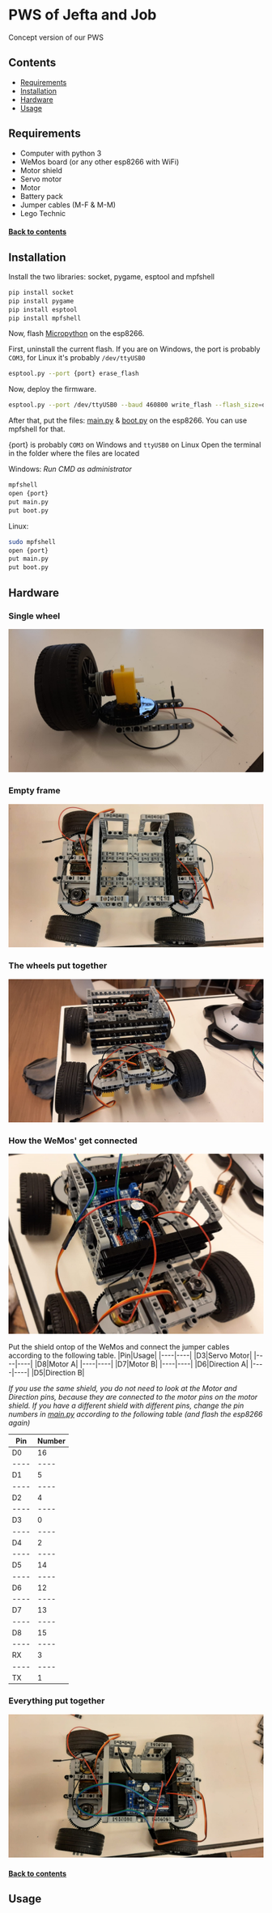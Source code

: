 # PWS of Jefta and Job
Concept version of our PWS

## Contents


- [Requirements](#requirements)
- [Installation](#installation)
- [Hardware](#hardware)
- [Usage](#usage)



## Requirements
- Computer with python 3
- WeMos board (or any other esp8266 with WiFi)
- Motor shield
- Servo motor
- Motor
- Battery pack 
- Jumper cables (M-F & M-M)
- Lego Technic

#### [Back to contents](#contents)


## Installation
Install the two libraries: socket, pygame, esptool and mpfshell

```bash
pip install socket
pip install pygame
pip install esptool
pip install mpfshell
```


Now, flash [Micropython](WeMos_Flies/esp8266-20210902-v1.17.bin) on the esp8266.

First, uninstall the current flash.
If you are on Windows, the port is probably `COM3`, for Linux it's probably `/dev/ttyUSB0`
```bash
esptool.py --port {port} erase_flash
```
Now, deploy the firmware.
```bash
esptool.py --port /dev/ttyUSB0 --baud 460800 write_flash --flash_size=detect 0 esp8266-20210902-v1.17.bin
```

After that, put the files: [main.py](WeMos_Files/main.py) & [boot.py](WeMos_Files/boot.py) on the esp8266.
You can use mpfshell for that.

{port} is probably `COM3` on Windows and `ttyUSB0` on Linux
Open the terminal in the folder where the files are located

Windows:
_Run CMD as administrator_
```bash
mpfshell
open {port}
put main.py
put boot.py
```

Linux:
```bash
sudo mpfshell
open {port}
put main.py
put boot.py
```





## Hardware
### Single wheel
![Single Wheel Image](Images/Single_Wheel.jpeg)

### Empty frame
![Frame Top Empty](Images/Top_of_Car_Empty.jpeg)

### The wheels put together
![The Wheels Put Together](Images/Front_of_Car.jpeg)

### How the WeMos' get connected
![How the WeMos' get Connected](Images/WeMos_Focussed.jpeg)

Put the shield ontop of the WeMos and connect the jumper cables according to the following table.
|Pin|Usage|
|----|----|
|D3|Servo Motor|
|----|----|
|D8|Motor A|
|----|----|
|D7|Motor B|
|----|----|
|D6|Direction A|
|----|----|
|D5|Direction B|

_If you use the same shield, you do not need to look at the Motor and Direction pins, because they are connected to the motor pins on the motor shield. If you have a different shield with different pins, change the pin numbers in [main.py](WeMos_Files/main.py) according to the following table (and flash the esp8266 again)_

|Pin|Number|
|----|----|
|D0|16|
|----|----|
|D1|5|
|----|----|
|D2|4|
|----|----|
|D3|0|
|----|----|
|D4|2|
|----|----|
|D5|14|
|----|----|
|D6|12|
|----|----|
|D7|13|
|----|----|
|D8|15|
|----|----|
|RX|3|
|----|----|
|TX|1|


### Everything put together
![Everything put Together](Images/Top_of_Car.jpeg)

#### [Back to contents](#contents)


## Usage
